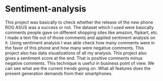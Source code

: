 # Sentiment-analysis

This project was basically to check whether the release of the new phone ROG ASUS was a success or not.
The dataset which I used were basically comments people gave on different shopping sites like amazon, flipkart, etc.
I made a text file out of those comments and applied sentiment analysis on it.
Using sentiment analysis I was able check how many comments were in the favor of this phone and how many were negative comments.
This project also has data visualizations of all my analysis.
This project also gives a sentiment score at the end. That is positive comments minus negative comments.
This technique is useful in business point of view.
We can see what are the current trends going on.
What all features does the present generation demands from their smartphones.
